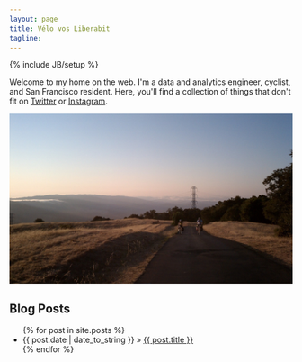 ```yaml
---
layout: page
title: Vélo vos Liberabit
tagline:
---
```

{% include JB/setup %}

Welcome to my home on the web. I'm a data and analytics engineer, cyclist, and San Francisco resident.
Here, you'll find a collection of things that don't fit on [Twitter](https://twitter.com/carlineng/) or
[Instagram](http://instagram.com/carlineng).

![bike camping](/images/noah_and_nicole_black_mtn.jpg)

## Blog Posts

<ul class="posts">
  {% for post in site.posts %}
    <li><span>{{ post.date | date_to_string }}</span> &raquo; <a href="{{ BASE_PATH }}{{ post.url }}">{{ post.title }}</a></li>
  {% endfor %}
</ul>

